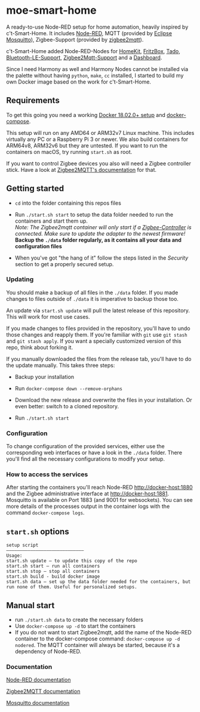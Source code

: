 # moe-smart-home

A ready-to-use Node-RED setup for home automation, heavily inspired by c't-Smart-Home. It includes [Node-RED](https://nodered.org/),
MQTT (provided by [Eclipse Mosquitto](https://mosquitto.org/)), Zigbee-Support (provided by [zigbee2mqtt](https://www.zigbee2mqtt.io/)).

c't-Smart-Home added Node-RED-Nodes for [HomeKit](https://github.com/NRCHKB/node-red-contrib-homekit-bridged),  [FritzBox](https://github.com/bashgroup/node-red-contrib-fritz), [Tado](https://github.com/mattdavis90/node-red-contrib-tado-client), [Bluetooth-LE-Support](https://github.com/clausbroch/node-red-contrib-noble-bluetooth), [Zigbee2Mqtt-Support](https://flows.nodered.org/node/node-red-contrib-zigbee2mqtt) and a [Dashboard](https://github.com/node-red/node-red-dashboard).

Since I need Harmony as well and Harmony Nodes cannot be installed via the palette without having `python`, `make`, `cc` installed, I started to build my own Docker image 
based on the work for c't-Smart-Home.

## Requirements

To get this going you need a working [Docker 18.02.0+ setup](https://docs.docker.com/install/) and [docker-compose](https://docs.docker.com/compose/install/).

This setup will run on any  AMD64 or ARM32v7 Linux machine. This includes virtually any PC or a Raspberry Pi 3 or newer. We also build containers for ARM64v8, ARM32v6 but they are untested. If you want to run the containers on macOS, try running `start.sh` as root.

If you want to control Zigbee devices you also will need a Zigbee controller stick. Have a look at [Zigbee2MQTT's documentation](https://www.zigbee2mqtt.io/getting_started/what_do_i_need.html) for that.

## Getting started

* `cd` into the folder containing this repos files

* Run `./start.sh start` to setup the data folder needed to run the containers and start them up.  
*Note: The Zigbee2mqtt container will only start if a [Zigbee-Controller](https://www.zigbee2mqtt.io/information/supported_adapters.html) is connected. Make sure to update the adapter to the newest firmware!*  
**Backup the `./data` folder regularly, as it contains all your data and configuration files**

* When you've got "the hang of it" follow the steps listed in the *Security* section to get a properly secured setup.

### Updating

You should make a backup of all files in the `./data` folder. If you made changes to files outside of `./data` it is imperative to backup those too.

An update via `start.sh update` will pull the latest release of this repository. This will work for most use cases.

If you made changes to files provided in the repository, you'll have to undo those changes and reapply them. If you're familiar with `git` use `git stash` and `git stash apply`. If you want a specially customized version of this repo, think about forking it.

If you manually downloaded the files from the release tab, you'll have to do the update manually. This takes three steps:

* Backup your installation

* Run `docker-compose down --remove-orphans`

* Download the new release and overwrite the files in your installation. Or even better: switch to a cloned repository.

* Run `./start.sh start`

### Configuration

To change configuration of the provided services, either use the corresponding web interfaces or have a look in the `./data` folder. There you'll find all the necessary configurations to modify your setup.

### How to access the services

After starting the containers you'll reach Node-RED [http://docker-host:1880](http://docker-host:1880) and the Zigbee administrative interface at [http://docker-host:1881](http://docker-host:1881). Mosquitto is available on Port 1883 (and 9001 for websockets). You can see more details of the processes output in the container logs with the command `docker-compose logs`.

## `start.sh` options

```plaintext
setup script
—————————————————————————————
Usage:
start.sh update – to update this copy of the repo
start.sh start – run all containers
start.sh stop – stop all containers
start.sh build - build docker image
start.sh data – set up the data folder needed for the containers, but run none of them. Useful for personalized setups.
```

## Manual start

* run `./start.sh data` to create the necessary folders
* Use `docker-compose up -d` to start the containers
* If you do not want to start Zigbee2mqtt, add the name of the Node-RED container to the docker-compose command: `docker-compose up -d nodered`. The MQTT container will always be started, because it's a dependency of Node-RED.

### Documentation

[Node-RED documentation](https://nodered.org/docs/)

[Zigbee2MQTT documentation](https://www.zigbee2mqtt.io/)  

[Mosquitto documentation](https://mosquitto.org/man/mosquitto-8.html)
